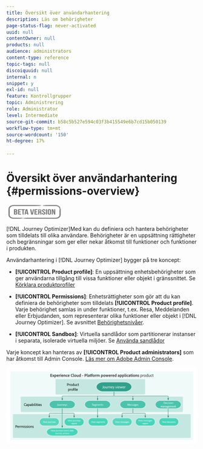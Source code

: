 ```yaml
---
title: Översikt över användarhantering
description: Läs om behörigheter
page-status-flag: never-activated
uuid: null
contentOwner: null
products: null
audience: administrators
content-type: reference
topic-tags: null
discoiquuid: null
internal: n
snippet: y
exl-id: null
feature: Kontrollgrupper
topic: Administrering
role: Administrator
level: Intermediate
source-git-commit: b58c5b527e594c03f3b415549e6b7cd15b050139
workflow-type: tm+mt
source-wordcount: '150'
ht-degree: 17%

---
```


# Översikt över användarhantering {#permissions-overview}

![](../assets/do-not-localize/badge.png)

[!DNL Journey Optimizer]Med kan du definiera och hantera behörigheter som tilldelats till olika användare.  Behörigheter är en uppsättning rättigheter och begränsningar som ger eller nekar åtkomst till funktioner och funktioner i produkten.

Användarhantering i [!DNL Journey Optimizer] bygger på tre koncept:

* **[!UICONTROL Product profile]**: En uppsättning enhetsbehörigheter som ger användarna tillgång till vissa funktioner eller objekt i gränssnittet. Se [Körklara produktprofiler](ootb-product-profiles.md)

* **[!UICONTROL Permissions]**: Enhetsrättigheter som gör att du kan definiera de behörigheter som tilldelats  **[!UICONTROL Product profile]**. Varje behörighet samlas in under funktioner, t.ex. Resa, Meddelanden eller Erbjudanden, som representerar olika funktioner eller objekt i [!DNL Journey Optimizer]. Se avsnittet [Behörighetsnivåer](high-low-permissions.md).

* **[!UICONTROL Sandbox]**: Virtuella sandlådor som partitionerar instanser i separata, isolerade virtuella miljöer. Se [Använda sandlådor](sandboxes.md)

Varje koncept kan hanteras av **[!UICONTROL Product administrators]** som har åtkomst till Admin Console. [Läs mer om Adobe Admin Console](https://helpx.adobe.com/enterprise/managing/user-guide.html).

![](../assets/do-not-localize/permissions_2.png)
